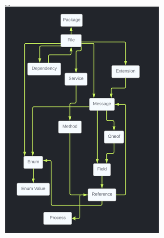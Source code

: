 ....
<img  alt="simple graph diagram depicting type relations" src="https://github.com/chanced/catalyze/blob/initial-version/media/graph.png?raw=true">
